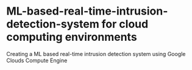 # ML-based-real-time-intrusion-detection-system for cloud computing environments
Creating a ML based real-time intrusion detection system using Google Clouds Compute Engine
